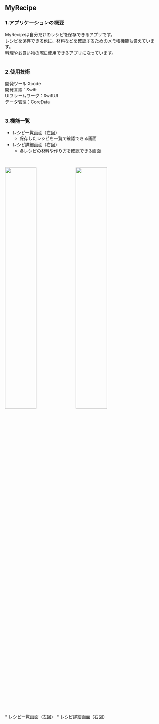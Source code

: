 ## MyRecipe
### 1.アプリケーションの概要
MyRecipeは自分だけのレシピを保存できるアプリです。</br>
レシピを保存できる他に、材料などを確認するためのメモ帳機能も備えています。</br>
料理やお買い物の際に使用できるアプリになっています。</br>
</br>
### 2.使用技術
開発ツール:Xcode</br>
開発言語：Swift</br>
UIフレームワーク：SwiftUI</br>
データ管理：CoreData</br>
</br>
### 3.機能一覧
- レシピ一覧画面（左図）
    - 保存したレシピを一覧で確認できる画面
- レシピ詳細画面（右図）
    - 各レシピの材料や作り方を確認できる画面
</br>
<p>
<img src="https://user-images.githubusercontent.com/123617091/232994652-bceb8556-c986-49dc-b9ee-3f43c19368d8.png" width="45%" />
<img src="https://user-images.githubusercontent.com/123617091/232995868-7b6fb0ad-0b72-44f2-986a-08e6b63815bb.png" width="45%" />
</p>
</br>
* レシピ一覧画面（左図）
* レシピ詳細画面（右図）
